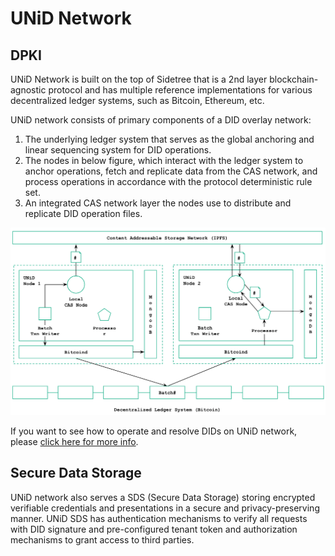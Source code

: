 # UNiD Network

## DPKI

UNiD Network is built on the top of Sidetree that is a 2nd layer blockchain-agnostic protocol and has multiple reference implementations for various decentralized ledger systems, such as Bitcoin, Ethereum, etc.

UNiD network consists of primary components of a DID overlay network:

1. The underlying ledger system that serves as the global anchoring and linear sequencing system for DID operations.
2. The nodes in below figure, which interact with the ledger system to anchor operations, fetch and replicate data from the CAS network, and process operations in accordance with the protocol deterministic rule set.
3. An integrated CAS network layer the nodes use to distribute and replicate DID operation files.

![](../.gitbook/assets/screen-shot-2021-01-04-at-3.02.18.png)

If you want to see how to operate and resolve DIDs on UNiD network, please [click here for more info](https://www.notion.so/collabogate/UNiD-Network-1113de045f2547bfb134757ce505361c).

## Secure Data Storage

UNiD network also serves a SDS \(Secure Data Storage\) storing encrypted verifiable credentials and presentations in a secure and privacy-preserving manner. UNiD SDS has authentication mechanisms to verify all requests with DID signature and pre-configured tenant token and authorization mechanisms to grant access to third parties.

